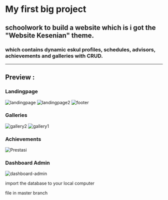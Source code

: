 # My first big project
## schoolwork to build a website which is i got the "Website Kesenian" theme.
### which contains dynamic eskul profiles, schedules, advisors, achievements and galleries with CRUD.
---
## Preview :
   ### Landingpage
   ![landingpage](https://user-images.githubusercontent.com/89952465/214830147-9fc5e362-5c0f-48f6-a315-84dc78745cf4.jpg)
   ![landingpage2](https://user-images.githubusercontent.com/89952465/214830167-60ca11c0-731a-49df-9ec2-8379f4142033.jpg)
   ![footer](https://user-images.githubusercontent.com/89952465/214830210-0eae3266-b121-41d1-ab6c-692b8684fab3.jpg)
        
        
   ### Galleries
   ![gallery2](https://user-images.githubusercontent.com/89952465/214830309-8b578a10-2c24-4857-9a72-6e3859be25da.jpg)
   ![gallery1](https://user-images.githubusercontent.com/89952465/214830327-ec5d47fa-839e-4849-a17f-400b15566d27.jpg)
  
        
   ### Achievements
   ![Prestasi](https://user-images.githubusercontent.com/89952465/214830461-37bfd722-0771-4ace-a13c-a7af8f25064e.jpg)


   ### Dashboard Admin
   ![dashboard-admin](https://user-images.githubusercontent.com/89952465/214830795-963ad671-26da-4f95-ba41-2cfaa6a66822.jpg)




import the database to your local computer

file in master branch
